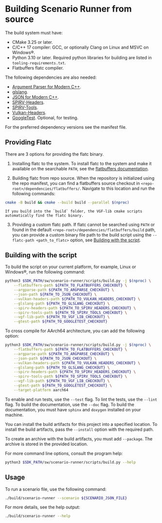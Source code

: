 # Building Scenario Runner from source

The build system must have:

- CMake 3.25 or later.
- C/C++ 17 compiler: GCC, or optionally Clang on Linux and MSVC on Windows®.
- Python 3.10 or later. Required python libraries for building are listed in
  `tooling-requirements.txt`.
- Flatbuffers flatc compiler.

The following dependencies are also needed:

- [Argument Parser for Modern C++](https://github.com/p-ranav/argparse).
- [glslang](https://github.com/KhronosGroup/glslang).
- [JSON for Modern C++](https://github.com/nlohmann/json).
- [SPIRV-Headers](https://github.com/KhronosGroup/SPIRV-Headers).
- [SPIRV-Tools](https://github.com/KhronosGroup/SPIRV-Tools).
- [Vulkan-Headers](https://github.com/KhronosGroup/Vulkan-Headers).
- [GoogleTest](https://github.com/google/googletest). Optional, for testing.

For the preferred dependency versions see the manifest file.

## Providing Flatc

There are 3 options for providing the flatc binary.

1.  Installing flatc to the system. To install flatc to the system and make it
    available on the searchable `PATH`, see the
    [flatbuffers documentation](https://flatbuffers.dev/).

2.  Building flatc from repo source. When the repository is initialized using
    the repo manifest, you can find a flatbuffers source checkout in
    `<repo-root>/dependencies/flatbuffers/`. Navigate to this location and run
    the following commands:

```bash
cmake -B build && cmake --build build --parallel $(nproc)
```

```{note}
If you build into the `build` folder, the VGF-lib cmake scripts
automatically find the flatc binary.
```

3.  Providing a custom flatc path. If flatc cannot be searched using `PATH` or
    found in the default `<repo-root>/dependencies/flatbuffers/build` path, you
    can provide a custom binary file path to the build script using the
    `--flatc-path <path_to_flatc>` option, see
    [Building with the script](#building-with-the-script).

<a name="building-with-the-script"></a>

## Building with the script

To build the script on your current platform, for example, Linux or Windows®,
run the following command:

```bash
python3 $SDK_PATH/sw/scenario-runner/scripts/build.py -j $(nproc) \
    --flatbuffers-path ${PATH_TO_FLATBUFFERS_CHECKOUT} \
    --argparse-path ${PATH_TO_ARGPARSE_CHECKOUT} \
    --json-path ${PATH_TO_JSON_CHECKOUT} \
    --vulkan-headers-path ${PATH_TO_VULKAN_HEADERS_CHECKOUT} \
    --glslang-path ${PATH_TO_GLSLANG_CHECKOUT} \
    --spirv-headers-path ${PATH_TO_SPIRV_HEADERS_CHECKOUT} \
    --spirv-tools-path ${PATH_TO_SPIRV_TOOLS_CHECKOUT} \
    --vgf-lib-path ${PATH_TO_VGF_LIB_CHECKOUT} \
    --gtest-path ${PATH_TO_GOOGLETEST_CHECKOUT}
```

To cross compile for AArch64 architecture, you can add the following option:

```bash
python3 $SDK_PATH/sw/scenario-runner/scripts/build.py -j $(nproc) \
    --flatbuffers-path ${PATH_TO_FLATBUFFERS_CHECKOUT} \
    --argparse-path ${PATH_TO_ARGPARSE_CHECKOUT} \
    --json-path ${PATH_TO_JSON_CHECKOUT} \
    --vulkan-headers-path ${PATH_TO_VULKAN_HEADERS_CHECKOUT} \
    --glslang-path ${PATH_TO_GLSLANG_CHECKOUT} \
    --spirv-headers-path ${PATH_TO_SPIRV_HEADERS_CHECKOUT} \
    --spirv-tools-path ${PATH_TO_SPIRV_TOOLS_CHECKOUT} \
    --vgf-lib-path ${PATH_TO_VGF_LIB_CHECKOUT} \
    --gtest-path ${PATH_TO_GOOGLETEST_CHECKOUT} \
    --target-platform aarch64
```

To enable and run tests, use the `--test` flag. To lint the tests, use the
`--lint` flag. To build the documentation, use the `--doc` flag. To build the
documentation, you must have `sphinx` and `doxygen` installed on your machine.

You can install the build artifacts for this project into a specified location.
To install the build artifacts, pass the `--install` option with the required
path.

To create an archive with the build artifacts, you must add `--package`. The
archive is stored in the provided location.

For more command line options, consult the program help:

```bash
python3 $SDK_PATH/sw/scenario-runner/scripts/build.py --help
```

## Usage

To run a scenario file, use the following command:

```bash
./build/scenario-runner --scenario ${SCENARIO_JSON_FILE}
```

For more details, see the help output:

```bash
./build/scenario-runner --help
```
